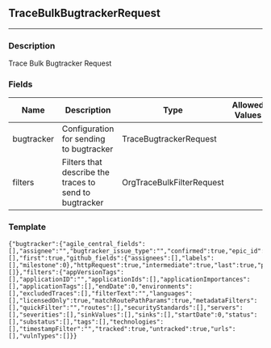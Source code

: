 ## TraceBulkBugtrackerRequest
---
### Description
Trace Bulk Bugtracker Request
### Fields
| Name | Description | Type | Allowed Values | Required |
| ---- | ----------- | ---- | -------------- | -------- |
| bugtracker | Configuration for sending to bugtracker | TraceBugtrackerRequest |  | true |
| filters | Filters that describe the traces to send to bugtracker | OrgTraceBulkFilterRequest |  | true |
### Template
```
{"bugtracker":{"agile_central_fields":[],"assignee":"","bugtracker_issue_type":"","confirmed":true,"epic_id":"","fields":[],"first":true,"github_fields":{"assignees":[],"labels":[],"milestone":0},"httpRequest":true,"intermediate":true,"last":true,"priority":"","recommendation":true,"references":true,"risk":true,"traces":[]},"filters":{"appVersionTags":[],"applicationID":"","applicationIds":[],"applicationImportances":[],"applicationTags":[],"endDate":0,"environments":[],"excludedTraces":[],"filterText":"","languages":[],"licensedOnly":true,"matchRoutePathParams":true,"metadataFilters":[],"quickFilter":"","routes":[],"securityStandards":[],"servers":[],"severities":[],"sinkValues":[],"sinks":[],"startDate":0,"status":[],"substatus":[],"tags":[],"technologies":[],"timestampFilter":"","tracked":true,"untracked":true,"urls":[],"vulnTypes":[]}}
```

